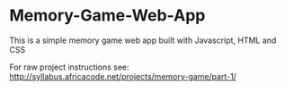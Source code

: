 # Memory-Game-Web-App

This is a simple memory game web app built with Javascript, HTML and CSS

For raw project instructions see: http://syllabus.africacode.net/projects/memory-game/part-1/
